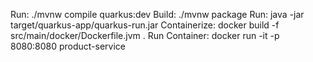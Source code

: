 Run: ./mvnw compile quarkus:dev
Build: ./mvnw package
Run: java -jar target/quarkus-app/quarkus-run.jar
Containerize: docker build -f src/main/docker/Dockerfile.jvm .
Run Container:  docker run -it -p 8080:8080 product-service
